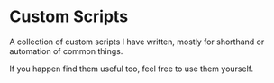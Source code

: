 # Custom Scripts

A collection of custom scripts I have written, mostly for shorthand or automation of common things.

If you happen find them useful too, feel free to use them yourself.